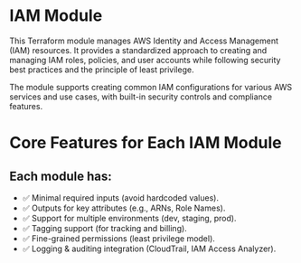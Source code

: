 # IAM Module

This Terraform module manages AWS Identity and Access Management (IAM) resources. It provides a standardized approach to creating and managing IAM roles, policies, and user accounts while following security best practices and the principle of least privilege.

The module supports creating common IAM configurations for various AWS services and use cases, with built-in security controls and compliance features.

# Core Features for Each IAM Module

## Each module has: 

- ✅ Minimal required inputs (avoid hardcoded values).  <br/>
- ✅ Outputs for key attributes (e.g., ARNs, Role Names). <br/>
- ✅ Support for multiple environments (dev, staging, prod). <br/>
- ✅ Tagging support (for tracking and billing). <br/>
- ✅ Fine-grained permissions (least privilege model). <br/>
- ✅ Logging & auditing integration (CloudTrail, IAM Access Analyzer). <br/>